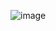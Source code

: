 ![image](https://github.com/theresa2022/CS114.O21.KHCL/assets/106880806/d2c35c6d-c205-49e2-bbeb-ecd59f9bafac)
